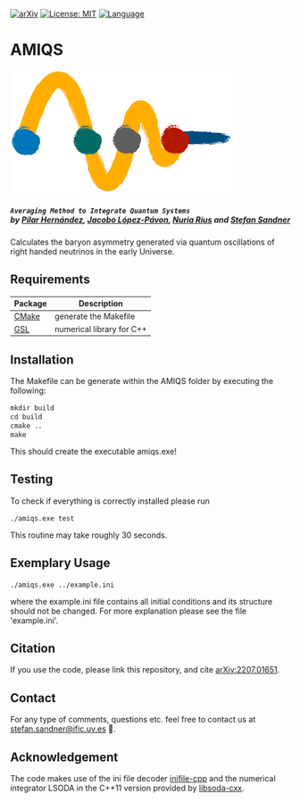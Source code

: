 [![arXiv](https://img.shields.io/badge/arXiv-2207.01651-B31B1B.svg)](http://arxiv.org/abs/2207.01651) [![License: MIT](https://img.shields.io/badge/License-MIT-yellow.svg)](https://opensource.org/licenses/MIT) [![Language](https://img.shields.io/badge/language-C++-green.svg)](https://www.cplusplus.com)



# AMIQS

<img src="logo_transparent.png" width="400"> 

##### *`Averaging Method to Integrate Quantum Systems`*<br/> *by [Pilar Hernández](https://inspirehep.net/authors/1006155?ui-citation-summary=true), [Jacobo López-Pávon](https://inspirehep.net/authors/1050355?ui-citation-summary=true), [Nuria Rius](https://inspirehep.net/authors/991635?ui-citation-summary=true) and [Stefan Sandner](https://inspirehep.net/authors/1741540?ui-citation-summary=true)*

Calculates the baryon asymmetry generated via quantum oscillations of right handed neutrinos in the early Universe. 


## Requirements

| Package | Description |
| ------ | ----------- |
| [CMake](https://cmake.org)   | generate the Makefile |
| [GSL](https://www.gnu.org/software/gsl/) | numerical library for C++ |


## Installation

The Makefile can be generate within the AMIQS folder by executing the following:

    mkdir build
    cd build
    cmake ..
    make

This should create the executable amiqs.exe!

## Testing
To check if everything is correctly installed please run

    ./amiqs.exe test

This routine may take roughly 30 seconds.

## Exemplary Usage

    ./amiqs.exe ../example.ini

where the example.ini file contains all initial conditions and its structure should not be changed.
For more explanation please see the file 'example.ini'. 



## Citation

If you use the code, please link this repository, and cite [arXiv:2207.01651](http://arxiv.org/abs/2207.01651).

## Contact

For any type of comments, questions etc. feel free to contact us at <stefan.sandner@ific.uv.es> :otter:.

## Acknowledgement 

The code makes use of the ini file decoder [inifile-cpp](https://github.com/Rookfighter/inifile-cpp) and the numerical integrator LSODA 
in the C++11 version provided by [libsoda-cxx](https://github.com/dilawar/libsoda-cxx).



